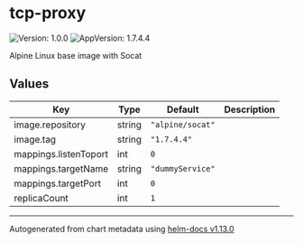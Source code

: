 # tcp-proxy

![Version: 1.0.0](https://img.shields.io/badge/Version-1.0.0-informational?style=flat-square) ![AppVersion: 1.7.4.4](https://img.shields.io/badge/AppVersion-1.7.4.4-informational?style=flat-square)

Alpine Linux base image with Socat

## Values

| Key | Type | Default | Description |
|-----|------|---------|-------------|
| image.repository | string | `"alpine/socat"` |  |
| image.tag | string | `"1.7.4.4"` |  |
| mappings.listenToport | int | `0` |  |
| mappings.targetName | string | `"dummyService"` |  |
| mappings.targetPort | int | `0` |  |
| replicaCount | int | `1` |  |

----------------------------------------------
Autogenerated from chart metadata using [helm-docs v1.13.0](https://github.com/norwoodj/helm-docs/releases/v1.13.0)
